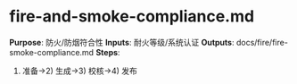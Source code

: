 # fire-and-smoke-compliance.md

**Purpose**: 防火/防烟符合性
**Inputs**: 耐火等级/系统认证
**Outputs**: docs/fire/fire-smoke-compliance.md
**Steps**:

1. 准备→2) 生成→3) 校核→4) 发布
